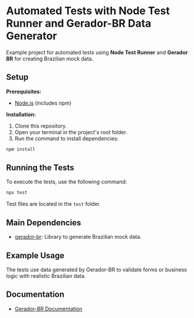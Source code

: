 # Automated Tests with Node Test Runner and Gerador-BR Data Generator

Example project for automated tests using **Node Test Runner** and **Gerador BR** for creating Brazilian mock data.

## Setup

**Prerequisites:**

* [Node.js](https://nodejs.org/) (includes npm)

**Installation:**

1. Clone this repository.
2. Open your terminal in the project's root folder.
3. Run the command to install dependencies:

```bash
npm install
```

## Running the Tests

To execute the tests, use the following command:

```bash
npx test
```

Test files are located in the `test` folder.

## Main Dependencies

* [gerador-br](https://www.npmjs.com/package/gerador-br): Library to generate Brazilian mock data.

## Example Usage

The tests use data generated by Gerador-BR to validate forms or business logic with realistic Brazilian data.

## Documentation

* [Gerador-BR Documentation](https://marcelo-lourenco.github.io/gerador-br/)
